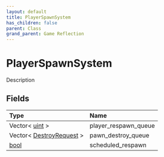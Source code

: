 ```yaml
---
layout: default
title: PlayerSpawnSystem
has_children: false
parent: Class
grand_parent: Game Reflection
---
```

# PlayerSpawnSystem
Description 

## Fields

| Type | Name |
|:----------|:--------------|
| Vector< [uint](/riftbreaker-wiki/docs/game-reflection/components/uint/) > | player_respawn_queue |
| Vector< [DestroyRequest](/riftbreaker-wiki/docs/game-reflection/events/destroy_request/) > | pawn_destroy_queue |
| [bool](/riftbreaker-wiki/docs/game-reflection/components/bool/) | scheduled_respawn |

